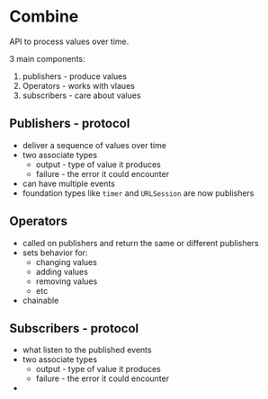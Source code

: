 # Combine

API to process values over time.

3 main components:

1. publishers - produce values
2. Operators - works with vlaues
3. subscribers - care about values

## Publishers - protocol

- deliver a sequence of values over time
- two associate types
	- output - type of value it produces
	- failure - the error it could encounter
- can have multiple events
- foundation types like `timer` and `URLSession` are now publishers

## Operators

- called on publishers and return the same or different publishers
- sets behavior for:
	- changing values
	- adding values
	- removing values
	- etc
- chainable

## Subscribers - protocol

- what listen to the published events
- two associate types
	- output - type of value it produces
	- failure - the error it could encounter
-

